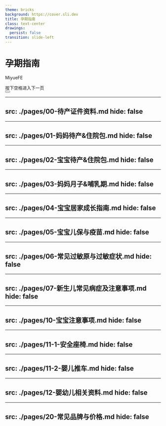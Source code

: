 ```yaml
---
theme: bricks
background: https://cover.sli.dev
title: 孕期指南
class: text-center
drawings:
  persist: false
transition: slide-left
---
```


# 孕期指南

MiyueFE

<div @click="$slidev.nav.next" class="mt-12 py-1" hover:bg="white op-10">
  按下空格进入下一页 <carbon:arrow-right />
</div>

<div class="abs-br m-6 text-xl">
  <button @click="$slidev.nav.openInEditor()" title="Open in Editor" class="slidev-icon-btn">
    <carbon:edit />
  </button>
  <a href="https://github.com/miyuesc/MomAndBabyForChina" target="_blank" class="slidev-icon-btn">
    <carbon:logo-github />
  </a>
</div>

---
src: ./pages/00-待产证件资料.md
hide: false
---
---
src: ./pages/01-妈妈待产&住院包.md
hide: false
---
---
src: ./pages/02-宝宝待产&住院包.md
hide: false
---
---
src: ./pages/03-妈妈月子&哺乳期.md
hide: false
---
---
src: ./pages/04-宝宝居家成长指南.md
hide: false
---
---
src: ./pages/05-宝宝儿保与疫苗.md
hide: false
---
---
src: ./pages/06-常见过敏原与过敏症状.md
hide: false
---
---
src: ./pages/07-新生儿常见病症及注意事项.md
hide: false
---
---
src: ./pages/10-宝宝注意事项.md
hide: false
---
---
src: ./pages/11-1-安全座椅.md
hide: false
---
---
src: ./pages/11-2-婴儿推车.md
hide: false
---
---
src: ./pages/12-婴幼儿相关资料.md
hide: false
---
---
src: ./pages/20-常见品牌与价格.md
hide: false
---

